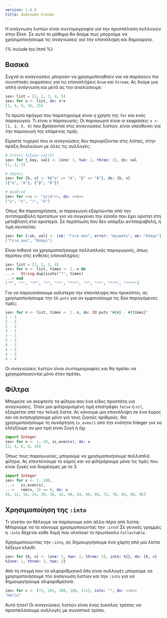 ```yaml
---
version: 1.0.0
title: Ανάγνωση Λιστών
---
```


Η ανάγνωση λιστών είναι συντομογραφία για την προσπέλαση συλλογών στην Elixir.  Σε αυτό το μάθημα θα δούμε πως μπορούμε να χρησιμοποιήσουμε τις αναγνώσεις για την επανάληψη και δημιουργία.

{% include toc.html %}

## Βασικά

Συχνά οι αναγνώσεις μπορούν να χρησιμοποιηθούν για να παράγουν πιο συνοπτικές εκφράσεις για τις επαναλήψεις `Enum` και `Stream`.  Ας δούμε μια απλή ανάγνωση και μετά ας την αναλύσουμε:

```elixir
iex> list = [1, 2, 3, 4, 5]
iex> for x <- list, do: x*x
[1, 4, 9, 16, 25]
```

Το πρώτο πράγμα που παρατηρούμε είναι η χρήση της `for` και ενός παραγωγού.  Τι είναι ο παραγωγός; Οι παραγωγοί είναι οι εκφράσεις `x <- [1, 2, 3, 4]` που βρίσκονται στις αναγνώσεις λιστών, είναι υπεύθυνοι για την παραγωγή της επόμενης τιμής.

Είμαστε τυχεροί που οι αναγνώσεις δεν περιορίζονται στις λίστες, στην πράξη δουλεύουν με όλες τις συλλογές:

```elixir
# Λίστες λέξεων κλειδί
iex> for {_key, val} <- [one: 1, two: 2, three: 3], do: val
[1, 2, 3]

# Χάρτες
iex> for {k, v} <- %{"α" => "Α", "β" => "Β"}, do: {k, v}
[{"α", "Α"}, {"β", "Β"}]

# Δυαδικά
iex> for <<c <- "γειά">>, do: <<c>>
["γ", "ε", "ι", "ά"]
```

Όπως θα παρατηρήσατε, οι παραγωγοί εξαρτώνται από την αντιπαραβολή προτύπων για να συγκρίνει την είσοδο που έχει οριστεί στη μεταβλητή στα αριστερά.  Σε περίπτωση που δεν υπάρξει αντιπαραβολή, η τιμή αγνοείται:

```elixir
iex> for {:ok, val} <- [ok: "Γεια σου", error: "Αγνωστε", ok: "Κόσμε"], do: val
["Γεια σου", "Κόσμε"]
```

Είναι πιθανό να χρησιμοποιήσουμε πολλαπλούς παραγωγούς, όπως περίπου στις ένθετες επαναλήψεις:

```elixir
iex> list = [1, 2, 3, 4]
iex> for n <- list, times <- 1..n do
...>   String.duplicate("*", times)
...> end
["*", "*", "**", "*", "**", "***", "*", "**", "***", "****"]
```

Για να παρουσιάσουμε καλύτερα την επανάληψη που προκύπτει, ας χρησιμοποιήσουμε την `IO.puts` για αν εμφανίσουμε τις δύο παραγόμενες τιμές:

```elixir
iex> for n <- list, times <- 1..n, do: IO.puts "#{n} - #{times}"
1 - 1
2 - 1
2 - 2
3 - 1
3 - 2
3 - 3
4 - 1
4 - 2
4 - 3
4 - 4
```

Οι αναγνώσεις λιστών είναι συντομογραφίες και θα πρέπει να χρησιμοποιούνται μόνο όταν πρέπει.

## Φίλτρα

Μπορείτε να σκεφτείτε τα φίλτρα σαν ένα είδος προστάτη για αναγνώσεις.  Όταν μια φιλτραρισμένη τιμή επιστρέφει `false` ή `nil`, εξαιρείται από την τελική λίστα.  Ας κάνουμε μια επανάληψη σε ένα έυρος και να ανησυχήσουμε μόνο για τους ζυγούς αριθμούς. Θα χρησιμοποιήσουμε τη συνάρτηση `is_even/1` από την ενότητα Integer για να ελέγξουμε αν μια τιμή είναι ζυγή ή όχι.

```elixir
import Integer
iex> for x <- 1..10, is_even(x), do: x
[2, 4, 6, 8, 10]
```

Όπως τους παραγωγούς, μπορούμε να χρησιμοποιήσουμε πολλαπλά φίλτρα.  Ας επεκτείνουμε το εύρος και να φιλτράρουμε μόνο τις τιμές που είναι ζυγές και διαρέσιμες με το 3.

```elixir
import Integer
iex> for x <- 1..100,
...>   is_even(x),
...>   rem(x, 3) == 0, do: x
[6, 12, 18, 24, 30, 36, 42, 48, 54, 60, 66, 72, 78, 84, 90, 96]
```

## Χρησιμοποίηση της `:into`

Τι γίνεται αν θέλουμε να παράγουμε κάτι άλλο πέρα από λίστα;  Μπορούμε να το κάνουμε χρησιμοποιώντας την `:into`! Σε γενικές γραμμές η `:into` δέχεται κάθε δομή που υλοποιεί το πρωτόκολο `Collectable`.

Χρησιμοποιώντας την `:into`, ας δημιουργήσουμε ένα χάρτη από μια λίστα λέξεων κλειδί:

```elixir
iex> for {k, v} <- [one: 1, two: 2, three: 3], into: %{}, do: {k, v}
%{one: 1, three: 3, two: 2}
```

Από τη στιγμή που τα αλφαριθμητικά bits είναι συλλογές μπορούμε να χρησιμοποιήσουμε την ανάγνωση λιστών και την `:into` για να δημιουργήσουμε αλφαριθμητικά:

```elixir
iex> for c <- [72, 101, 108, 108, 111], into: "", do: <<c>>
"Hello"
```

Αυτό ήταν!  Οι αναγνώσεις λιστών είναι ένας έυκολος τρόπος να προσπελάσουμε συλλογές με συνοπτικό τρόπο.

